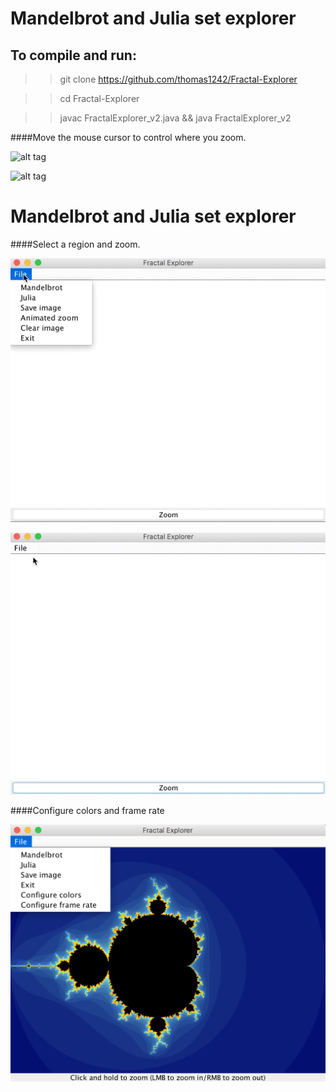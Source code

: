 # Mandelbrot and Julia set explorer 
<!-- ## Coursework from Dave Small's Intro to Digital Arts & Sciences. -->

## To compile and run:

>> git clone https://github.com/thomas1242/Fractal-Explorer

>> cd Fractal-Explorer

>> javac FractalExplorer_v2.java && java FractalExplorer_v2


####Move the mouse cursor to control where you zoom.


 ![alt tag](images/demo_10.gif)
 
 
 ![alt tag](images/zoomoutjulia.gif)


# Mandelbrot and Julia set explorer

####Select a region and zoom.

 ![alt tag](images/mandelbrot.gif)
 
 ![alt tag](images/julia.gif)
 
####Configure colors and frame rate

 ![alt tage](images/menu.png)
